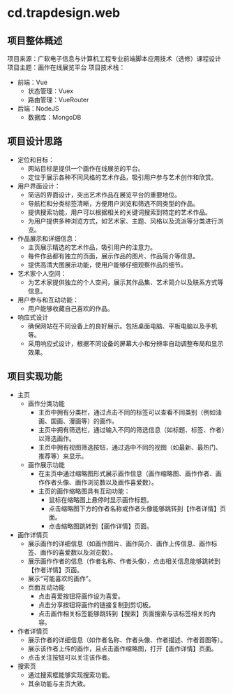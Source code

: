 # cd.trapdesign.web

## 项目整体概述

项目来源：广软电子信息与计算机工程专业前端脚本应用技术（选修）课程设计
项目主题：画作在线展览平台
项目技术栈：
- 前端：Vue
  - 状态管理：Vuex
  - 路由管理：VueRouter
- 后端：NodeJS
  - 数据库：MongoDB
 
## 项目设计思路

- 定位和目标：
	- 网站目标是提供一个画作在线展览的平台。
	- 定位于展示各种不同风格的艺术作品，吸引用户参与艺术创作和欣赏。
- 用户界面设计：
	- 简洁的界面设计，突出艺术作品在展览平台的重要地位。
	- 导航栏和分类标签清晰，方便用户浏览和筛选不同类型的作品。
	- 提供搜索功能，用户可以根据相关的关键词搜索到特定的艺术作品。
	- 为用户提供多种浏览方式，如艺术家、主题、风格以及流派等分类进行浏览。
- 作品展示和详细信息：
	- 主页展示精选的艺术作品，吸引用户的注意力。
	- 每件作品都有独立的页面，展示作品的图片、作品简介等信息。
	- 提供高清大图展示功能，使用户能够仔细观察作品的细节。
- 艺术家个人空间：
	- 为艺术家提供独立的个人空间，展示其作品集、艺术简介以及联系方式等信息。
- 用户参与和互动功能：
	- 用户能够收藏自己喜欢的作品。
- 响应式设计
	- 确保网站在不同设备上的良好展示。包括桌面电脑、平板电脑以及手机等。
	- 采用响应式设计，根据不同设备的屏幕大小和分辨率自动调整布局和显示效果。

## 项目实现功能

- 主页
	- 画作分类功能
		- 主页中拥有分类栏，通过点击不同的标签可以查看不同类别（例如油画、国画、漫画等）的画作。
		- 主页中拥有筛选栏，通过输入不同的筛选信息（如标题、标签、作者）以筛选画作。
		- 主页中拥有视图筛选按钮，通过选中不同的视图（如最新、最热门、推荐等）来显示。
	- 画作展示功能
		- 在主页中通过缩略图形式展示画作信息（画作缩略图、画作作者、画作作者头像、画作浏览数以及画作喜爱数）。
		- 主页的画作缩略图具有互动功能：
			- 鼠标在缩略图上悬停时显示画作标题。
			- 点击缩略图下方的作者名称或作者头像能够跳转到【作者详情】页面。
			- 点击缩略图跳转到【画作详情】页面。
- 画作详情页
	- 展示画作的详细信息（如画作图片、画作简介、画作上传信息、画作标签、画作的喜爱数以及浏览数）。
	- 展示画作作者的信息（作者名称、作者头像），点击相关信息能够跳转到【作者详情】页面。
	- 展示“可能喜欢的画作”。
	- 页面互动功能
		- 点击喜爱按钮将画作设为喜爱。
		- 点击分享按钮将画作的链接复制到剪切板。
		- 点击画作相关标签能够跳转到【搜索】页面搜索与该标签相关的内容。
- 作者详情页
	- 展示作者的详细信息（如作者名称、作者头像、作者描述、作者首图等）。
	- 展示该作者上传的画作，且点击画作缩略图，打开【画作详情】页面。
	- 点击关注按钮可以关注该作者。
- 搜索页
	- 通过搜索框能够实现搜索功能。
	- 其余功能与主页大致。
